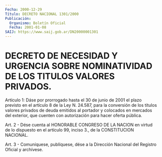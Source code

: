 ```yaml
---
Fecha: 2000-12-29
Título: DECRETO NACIONAL 1301/2000
Publicación:
  Organismo: Boletín Oficial
  Fecha: 2001-01-08
SAIJ: https://www.saij.gob.ar/DN20000001301
---
```

# DECRETO DE NECESIDAD Y URGENCIA SOBRE NOMINATIVIDAD DE LOS TITULOS VALORES PRIVADOS.

<a id="1"></a>
Artículo 1: Dáse por prorrogado hasta el 30 de junio de 2001 el plazo previsto en el artículo 8 de la Ley N. 24.587, para la conversión de los títulos valores privados de deuda emitidos al portador y colocados en mercados del exterior, que cuenten  con  autorización para hacer oferta pública.

<a id="2"></a>
Art. 2 - Dése  cuenta al HONORABLE CONGRESO DE LA NACION en virtud de lo dispuesto  en  el  artículo 99, inciso 3., de la CONSTITUCION NACIONAL.

<a id="3"></a>
Art. 3 - Comuníquese, publíquese, dése a la Dirección Nacional del Registro Oficial y archívese.